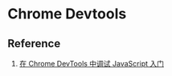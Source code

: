 # Chrome Devtools

## Reference

1. [在 Chrome DevTools 中调试 JavaScript 入门](https://developers.google.com/web/tools/chrome-devtools/javascript/)